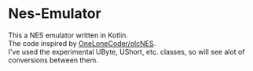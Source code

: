 # Nes-Emulator

This a NES emulator written in Kotlin.  
The code inspired by [OneLoneCoder/olcNES](https://github.com/OneLoneCoder/olcNES).  
I've used the experimental UByte, UShort, etc. classes, so will see alot of conversions between them.
